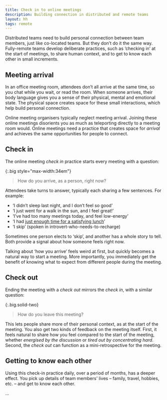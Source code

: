 ```yaml
---
title: Check in to online meetings
description: Building connection in distributed and remote teams
layout: hh
tags: remote
---
```


Distributed teams need to build personal connection between team members,
just like co-located teams.
But they don’t do it the same way.
Fully-remote teams develop deliberate practices, such as ‘checking in’ at the start of meetings,
to share human context,
and to get to know each other in small increments.

## Meeting arrival

In an office meeting room, attendees don’t all arrive at the same time,
so you chat while you wait, or read the room.
When someone arrives, their body language gives you a sense of their physical, mental and emotional state.
The physical space creates space for these small interactions, which help build personal connection.

Online meeting organisers typically neglect meeting arrival.
Joining these online meetings disorients you as much as teleporting directly to a meeting room would.
Online meetings need a practice that creates space for _arrival_ and achieves the same opportunities for people to connect.


## Check in

The online meeting _check in_ practice starts every meeting with a question:

{:.big style="max-width:34em"}
> How do you arrive, as a person, right now?

Attendees take turns to answer, typically each sharing a few sentences.
For example:

* ‘I didn’t sleep last night, and I don’t feel so good’
* ‘I just went for a walk in the sun, and I feel great!’
* ‘I’ve had too many meetings today, and feel low-energy’
* ‘I had [just enough time for a satisfying lunch](egg-mayo-sandwich)’
* ‘I skip’ (spoken in introvert-who-needs-to-recharge)

Sometimes one person elects to ‘skip’, and another has a whole story to tell.
Both provide a signal about how someone feels right now.

Talking about ‘how you arrive’ feels weird at first, but quickly becomes a natural way to start a meeting.
More importantly, you immediately get the benefit of knowing what to expect from different people during the meeting.

## Check out

Ending the meeting with a _check out_ mirrors the _check in_, with a similar question:

{:.big.solid-two}
> How do you leave this meeting?

This lets people share more of their personal context, as at the start of the meeting.
You also get two kinds of feedback on the meeting itself.
First, it feels natural to share how you feel compared to the start of the meeting,
whether _energised by the discussion_ or _tired out by concentrating hard_.
Second, the _check out_ can function as a mini-retrospective for the meeting.

## Getting to know each other

Using this check-in practice daily, over a period of months, has a deeper effect.
You pick up details of team members’ lives – family, travel, hobbies, etc. – and get to know each other.

…
